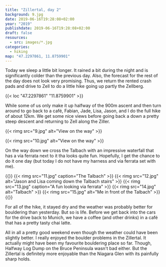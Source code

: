 ```yaml
---
title: "Zillertal, day 2"
background: 9.jpg
date: 2019-06-16T19:28:08+02:00
year: "2019"
publishdate: 2019-06-16T19:28:08+02:00
draft: false
resources:
  - src: images/*.jpg
categories:
  - hiking
map: "47.2297861, 11.8759901"
---
```


Today we sleep a little bit longer. It rained a bit during the night and is
significantly colder than the previous day. Also, the forecast for the rest of
the day does not look very promising. Thus, we return the rented crash pads and
drive to Zell to do a little hike going up partly the Zellberg.

{{< loc "47.2297861" "11.8759901" >}}

While some of us only make it up halfway of the 900m ascent and then turn
around to go back to a café, Fabian, Jade, Lisa, Jason, and I do the full hike
of about 12km. We get some nice views before going back a down a pretty steep
descent and returning to Zell along the Ziller.

{{< rimg src="9.jpg" alt="View on the way" >}}

{{< rimg src="10.jpg" alt="View on the way" >}}

On the way down we cross the Talbach with an impressive waterfall that has
a via ferrata next to it tha looks quite fun. Hopefully, I get the chance to do
it one day (but today I do not have my harness and via ferrata set with me).

{{<gallery>}}
{{< rimg src="11.jpg" caption="The Talbach" >}}
{{< rimg src="12.jpg" alt="Jason and Lisa coming down the Talbach stairs" >}}
{{< rimg src="13.jpg" caption="A fun looking via ferrata" >}}
{{< rimg src="14.jpg" alt="Talbach" >}}
{{< rimg src="15.jpg" alt="Me in front of the Talbach" >}}
{{</gallery>}}

For all of the hike, it stayed dry and the weather was probably better for
bouldering than yesterday. But so is life. Before we get back into the cars for
the drive back to Munich, we have a coffee (and other drinks) in a café that has
a pretty tasty chai latte.

All in all a pretty good weekend even though the weather could have been
slightly better. I really enjoyed the boulder problems in the Zillertal. It
actually might have been my favourite bouldering place so far. Though, Halfway
Log Dump on the Bruce Peninsula wasn't bad either. But the Zillertal is
definitely more enjoyable than the Niagara Glen with its painfully sharp holds.
